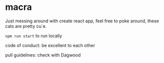 # macra

Just messing around with create react app, feel free to poke around, these cats are pretty cu`e.

`npm run start` to run locally

code of conduct: be excellent to each other

pull guidelines: check with Dagwood
